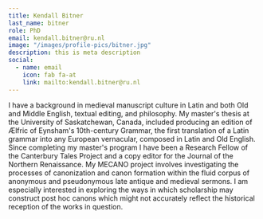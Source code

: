 ```yaml
---
title: Kendall Bitner
last_name: bitner
role: PhD
email: kendall.bitner@ru.nl
image: "/images/profile-pics/bitner.jpg"
description: this is meta description
social:
  - name: email
    icon: fab fa-at
    link: mailto:kendall.bitner@ru.nl
---
```

I have a background in medieval manuscript culture in Latin and both Old and Middle English, textual editing, and philosophy. My master's thesis at the University of Saskatchewan, Canada, included producing an edition of Ælfric of Eynsham's 10th-century Grammar, the first translation of a Latin grammar into any European vernacular, composed in Latin and Old English. Since completing my master's program I have been a Research Fellow of the Canterbury Tales Project and a copy editor for the Journal of the Northern Renaissance. My MECANO project involves investigating the processes of canonization and canon formation within the fluid corpus of anonymous and pseudonymous late antique and medieval sermons. I am especially interested in exploring the ways in which scholarship may construct post hoc canons which might not accurately reflect the historical reception of the works in question.